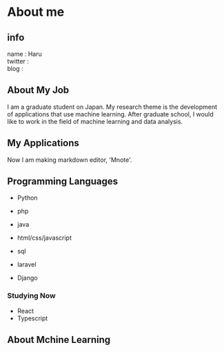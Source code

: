 # About me
## info
name : Haru  
twitter :   
blog :   

## About My Job
I am a graduate student on Japan. My research theme is the development of applications that use machine learning. After graduate school, I would like to work in the field of machine learning and data analysis.

## My Applications
Now I am making markdown editor, 'Mnote'.


## Programming Languages
- Python
- php
- java
- html/css/javascript
- sql

- laravel
- Django


### Studying Now
- React
- Typescript

## About Mchine Learning

